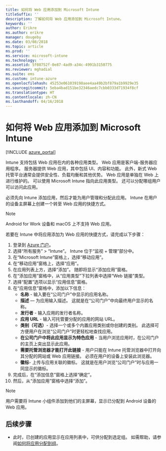 ```yaml
---
title: 如何将 Web 应用添加到 Microsoft Intune
titleSuffix: ''
description: 了解如何将 Web 应用添加到 Microsoft Intune。
keywords: ''
author: Erikre
ms.author: erikre
manager: dougeby
ms.date: 03/08/2018
ms.topic: article
ms.prod: ''
ms.service: microsoft-intune
ms.technology: ''
ms.assetid: 5f08752f-0e87-4ad9-a34c-4991b3150775
ms.reviewer: mghadial
ms.suite: ems
ms.custom: intune-azure
ms.openlocfilehash: 45253e061039198aee4aa49b2bf879a1b9929e35
ms.sourcegitcommit: 5eba4bad151be32346aedc7cbb0333d71934f8cf
ms.translationtype: HT
ms.contentlocale: zh-CN
ms.lasthandoff: 04/16/2018
---
```

# <a name="how-to-add-web-apps-to-microsoft-intune"></a>如何将 Web 应用添加到 Microsoft Intune

[!INCLUDE [azure_portal](./includes/azure_portal.md)]

Intune 支持包括 Web 应用在内的各种应用类型。 Web 应用是客户端-服务器应用程序。 服务器提供 Web 应用，其中包括 UI、内容和功能。 此外，新式 Web 托管平台通常会提供安全性、负载均衡和其他优势。 Web 应用是单独在 Web 上进行维护的。 可以使用 Microsoft Intune 指向此应用类型。 还可以分配哪组用户可以访问此应用。 

必须先向 Intune 添加应用，然后才能为用户管理和分配此应用。 Intune 在用户的设备主屏幕上创建一个转至 Web 应用的快捷方式。

> [!Note]
> Android for Work 设备和 macOS 上不支持 Web 应用。

若要在 Intune 中将应用添加为 Web 应用的快捷方式，请完成以下步骤：

1. 登录到 [Azure 门户](https://portal.azure.com)。
2. 选择“所有服务” > “Intune”。 Intune 位于“监视 + 管理”部分中。
3. 在“Microsoft Intune”窗格上，选择“移动应用”。
4. 在“移动应用”窗格上，选择“应用”。
5. 在应用列表上方，选择“添加”。 随即将显示“添加应用”窗格。
6. 在“添加应用”窗格中，从“应用类型”下拉列表中选择“Web 链接”类型。
7. 选择“配置”选项以显示“应用信息”窗格。
8. 在“应用信息”窗格中，添加以下信息：
    - **名称** - 输入要在“公司门户”中显示的应用名称。
    - **描述** — 为应用输入描述。 这就是在“公司门户”中向最终用户显示的名称。
    - **发行者** - 输入应用的发行者名称。
    - **应用 URL** - 输入可托管要分配的应用的网站 URL。
    - **类别（可选）**- 选择一个或多个内置应用类别或你创建的类别。 此选择可方便用户在浏览“公司门户”时更轻松地查找应用。
    - **在公司门户中将此应用显示为特色应用** - 当用户浏览应用时，在公司门户的主页上突出显示此应用。
    - **需要托管浏览器才能打开此链接** - 用户只能在 Intune 托管浏览器中打开向其分配的网站或 Web 应用链接。 必须在用户的设备上安装此浏览器。
    - **徽标**- 上传与应用关联的徽标。 这就是在用户浏览“公司门户”时与应用一同显示的徽标。
9. 完成后，在“添加信息”窗格上选择“确定”。
10. 然后，从“添加应用”窗格中选择“添加”。

> [!Note]
> 用户需要将 Intune 小组件添加到他们的主屏幕，显示已分配到 Android 设备的 Web 应用。

## <a name="next-steps"></a>后续步骤

- 此时，已创建的应用显示在应用列表中，可供分配到选定组。 如需帮助，请参阅[如何将应用分配到组](apps-deploy.md)。